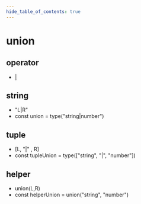```yaml
---
hide_table_of_contents: true
---
```


# union

## operator

- [&vert;](./union.md)

## string

- "L&vert;R" <br/>
- const union = type("string&vert;number")<br/>

## tuple

- [L, "&vert;" , R] <br/>
- const tupleUnion = type(["string", "&vert;", "number"])<br/>

## helper

- union(L,R) <br/>
- const helperUnion = union("string", "number")<br/>
